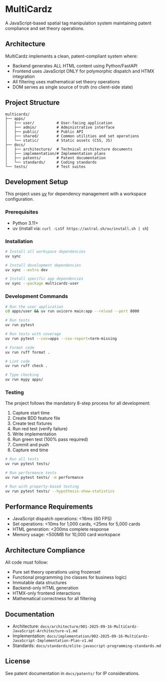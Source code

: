 # MultiCardz

A JavaScript-based spatial tag manipulation system maintaining patent compliance and set theory operations.

## Architecture

MultiCardz implements a clean, patent-compliant system where:
- Backend generates ALL HTML content using Python/FastAPI
- Frontend uses JavaScript ONLY for polymorphic dispatch and HTMX integration
- All filtering uses mathematical set theory operations
- DOM serves as single source of truth (no client-side state)

## Project Structure

```
multicardz/
├── apps/
│   ├── user/          # User-facing application
│   ├── admin/         # Administrative interface
│   ├── public/        # Public API
│   ├── shared/        # Common utilities and set operations
│   └── static/        # Static assets (CSS, JS)
├── docs/
│   ├── architecture/  # Technical architecture documents
│   ├── implementation/# Implementation plans
│   ├── patents/       # Patent documentation
│   └── standards/     # Coding standards
└── tests/             # Test suites
```

## Development Setup

This project uses [uv](https://github.com/astral-sh/uv) for dependency management with a workspace configuration.

### Prerequisites

- Python 3.11+
- uv (install via: `curl -LsSf https://astral.sh/uv/install.sh | sh`)

### Installation

```bash
# Install all workspace dependencies
uv sync

# Install development dependencies
uv sync --extra dev

# Install specific app dependencies
uv sync --package multicardz-user
```

### Development Commands

```bash
# Run the user application
cd apps/user && uv run uvicorn main:app --reload --port 8000

# Run tests
uv run pytest

# Run tests with coverage
uv run pytest --cov=apps --cov-report=term-missing

# Format code
uv run ruff format .

# Lint code
uv run ruff check .

# Type checking
uv run mypy apps/
```

### Testing

The project follows the mandatory 8-step process for all development:

1. Capture start time
2. Create BDD feature file
3. Create test fixtures
4. Run red test (verify failure)
5. Write implementation
6. Run green test (100% pass required)
7. Commit and push
8. Capture end time

```bash
# Run all tests
uv run pytest tests/

# Run performance tests
uv run pytest tests/ -m performance

# Run with property-based testing
uv run pytest tests/ --hypothesis-show-statistics
```

## Performance Requirements

- JavaScript dispatch operations: <16ms (60 FPS)
- Set operations: <10ms for 1,000 cards, <25ms for 5,000 cards
- HTML generation: <200ms complete response
- Memory usage: <500MB for 10,000 card workspace

## Architecture Compliance

All code must follow:
- Pure set theory operations using frozenset
- Functional programming (no classes for business logic)
- Immutable data structures
- Backend-only HTML generation
- HTMX-only frontend interactions
- Mathematical correctness for all filtering

## Documentation

- Architecture: `docs/architecture/001-2025-09-16-MultiCardz-JavaScript-Architecture-v1.md`
- Implementation: `docs/implementation/002-2025-09-16-MultiCardz-JavaScript-Implementation-Plan-v1.md`
- Standards: `docs/standards/elite-javascript-programming-standards.md`

## License

See patent documentation in `docs/patents/` for IP considerations.
